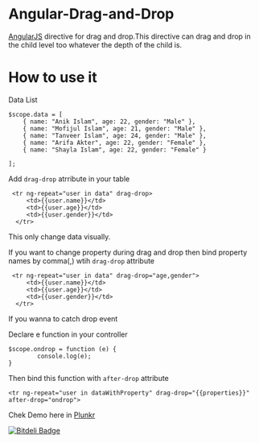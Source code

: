 # Angular-Drag-and-Drop

[AngularJS](http://angularjs.org/) directive for drag and drop.This directive can drag and drop in the child level too whatever the depth of the child is.

# How to use it

Data List 

    $scope.data = [
        { name: "Anik Islam", age: 22, gender: "Male" },
        { name: "Mofijul Islam", age: 21, gender: "Male" },
        { name: "Tanveer Islam", age: 24, gender: "Male" },
        { name: "Arifa Akter", age: 22, gender: "Female" },
        { name: "Shayla Islam", age: 22, gender: "Female" }

    ];

Add ```drag-drop``` atrribute in your table 

```
 <tr ng-repeat="user in data" drag-drop>
     <td>{{user.name}}</td>
     <td>{{user.age}}</td>
     <td>{{user.gender}}</td>
  </tr>
```
This only change data visually.

If you want to change property during drag and drop then bind property names by comma(,) wtih ```drag-drop``` attribute

```
 <tr ng-repeat="user in data" drag-drop="age,gender">
     <td>{{user.name}}</td>
     <td>{{user.age}}</td>
     <td>{{user.gender}}</td>
  </tr>
```
If you wanna to catch drop event

Declare e function in your controller
```
$scope.ondrop = function (e) {
        console.log(e);
}
```
Then bind this function with ```after-drop``` attribute

```
<tr ng-repeat="user in dataWithProperty" drag-drop="{{properties}}" after-drop="ondrop">
 ```
 
 
Chek Demo here in [Plunkr](http://plnkr.co/edit/1qZcq3)


[![Bitdeli Badge](https://d2weczhvl823v0.cloudfront.net/anik123/angular-drag-and-drop/trend.png)](https://bitdeli.com/free "Bitdeli Badge")

